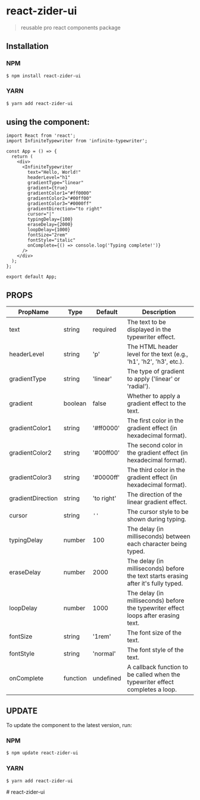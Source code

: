 
# react-zider-ui

> reusable pro react components package

## Installation

### NPM

```sh
$ npm install react-zider-ui

```

### YARN


```sh
$ yarn add react-zider-ui
```

## using the component:

```tsx
import React from 'react';
import InfiniteTypewriter from 'infinite-typewriter';

const App = () => {
  return (
    <div>
      <InfiniteTypewriter
        text="Hello, World!"
        headerLevel="h1"
        gradientType="linear"
        gradient={true}
        gradientColor1="#ff0000"
        gradientColor2="#00ff00"
        gradientColor3="#0000ff"
        gradientDirection="to right"
        cursor="|"
        typingDelay={100}
        eraseDelay={2000}
        loopDelay={1000}
        fontSize="2rem"
        fontStyle="italic"
        onComplete={() => console.log('Typing complete!')}
      />
    </div>
  );
};

export default App;
```

## PROPS

| PropName           | Type      | Default    | Description                                                                        |
|--------------------|-----------|------------|------------------------------------------------------------------------------------|
| text               | string    | required   | The text to be displayed in the typewriter effect.                                 |
| headerLevel        | string    | 'p'        | The HTML header level for the text (e.g., 'h1', 'h2', 'h3', etc.).                 |
| gradientType       | string    | 'linear'   | The type of gradient to apply ('linear' or 'radial').                               |
| gradient           | boolean   | false      | Whether to apply a gradient effect to the text.                                     |
| gradientColor1     | string    | '#ff0000'  | The first color in the gradient effect (in hexadecimal format).                     |
| gradientColor2     | string    | '#00ff00'  | The second color in the gradient effect (in hexadecimal format).                    |
| gradientColor3     | string    | '#0000ff'  | The third color in the gradient effect (in hexadecimal format).                     |
| gradientDirection  | string    | 'to right' | The direction of the linear gradient effect.                                        |
| cursor             | string    | `''`       | The cursor style to be shown during typing.                                         |
| typingDelay        | number    | 100        | The delay (in milliseconds) between each character being typed.                     |
| eraseDelay         | number    | 2000       | The delay (in milliseconds) before the text starts erasing after it's fully typed.  |
| loopDelay          | number    | 1000       | The delay (in milliseconds) before the typewriter effect loops after erasing text.   |
| fontSize           | string    | '1rem'     | The font size of the text.                                                          |
| fontStyle          | string    | 'normal'   | The font style of the text.                                                         |
| onComplete         | function  | undefined  | A callback function to be called when the typewriter effect completes a loop.        |

## UPDATE

To update the component to the latest version, run:

### NPM

```sh
$ npm update react-zider-ui

```

### YARN


```sh
$ yarn add react-zider-ui
```
#   r e a c t - z i d e r - u i 
 
 